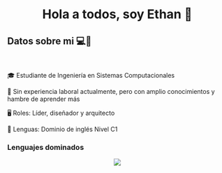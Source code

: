 <h1 align="center">Hola a todos, soy Ethan 👋</h1>
<h2>Datos sobre mi 💻🐲</h2>
<br>
<p align="left">
  🎓 Estudiante de Ingeniería en Sistemas Computacionales
  
  📝 Sin experiencia laboral actualmente, pero con amplio conocimientos y hambre de aprender más
  
  🖥️ Roles: Líder, diseñador y arquitecto

  💁 Lenguas: Dominio de inglés Nivel C1
  
</p>

<h3>Lenguajes dominados</h3>
<p align="center">
  <a href="https://skillicons.dev">
    <img src="https://skillicons.dev/icons?i=java,python,javascript,php,cpp,matlab,mysql,css,html,kali,vscode,windows&perline=6"/>
  </a>
</p>

